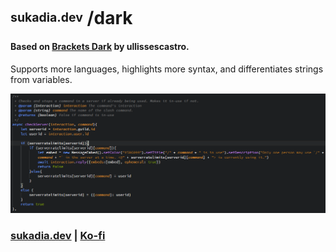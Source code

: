 # <sup><sub>sukadia.dev</sub></sup> /dark

#### Based on [Brackets Dark](https://marketplace.visualstudio.com/items?itemName=ullissescastro.theme-bracketsdark) by ullissescastro.

Supports more languages, highlights more syntax, and differentiates strings from variables.

![Example](example.png)

### [sukadia.dev](https://sukadia.dev)  |  [Ko-fi](https://ko-fi.com/sukadia)